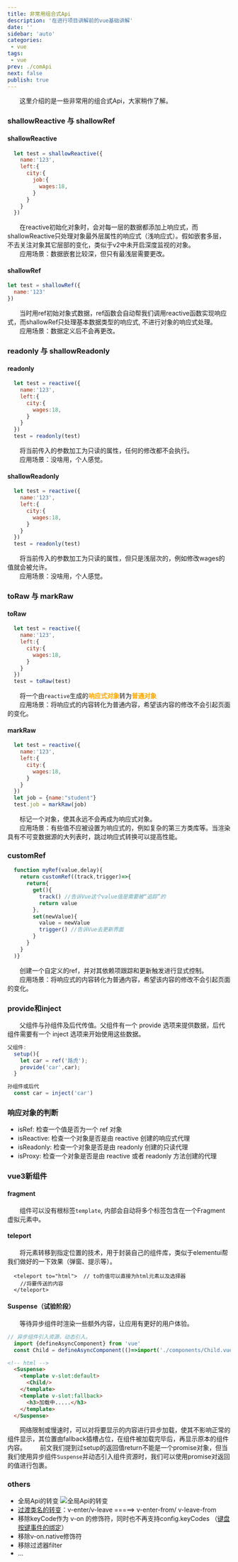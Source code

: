 ```yaml
---
title: 非常用组合式Api
description: '在进行项目讲解前的vue基础讲解'
date: ''
sidebar: 'auto'
categories: 
 - vue
tags: 
 - vue
prev: ./comApi
next: false
publish: true
---
```


&nbsp;&nbsp;&nbsp;&nbsp;&nbsp;&nbsp;&nbsp;这里介绍的是一些非常用的组合式Api，大家稍作了解。   

### shallowReactive 与 shallowRef

#### shallowReactive
```js
  let test = shallowReactive({
    name:'123',
    left:{
      city:{
        job:{
          wages:18,
        }
      }
    }
  })
```
&nbsp;&nbsp;&nbsp;&nbsp;&nbsp;&nbsp;&nbsp;在reactive初始化对象时，会对每一层的数据都添加上响应式，而shallowReactive只处理对象最外层属性的响应式（浅响应式）。假如嵌套多层，不去关注对象其它层部的变化，类似于v2中未开启深度监视的对象。  
&nbsp;&nbsp;&nbsp;&nbsp;&nbsp;&nbsp;&nbsp;应用场景：数据嵌套比较深，但只有最浅层需要更改。  

#### shallowRef
```js
let test = shallowRef({
  name:'123'
})
```
&nbsp;&nbsp;&nbsp;&nbsp;&nbsp;&nbsp;&nbsp;当时用ref初始对象式数据，ref函数会自动帮我们调用reactive函数实现响应式，而shallowRef只处理基本数据类型的响应式, 不进行对象的响应式处理。  
&nbsp;&nbsp;&nbsp;&nbsp;&nbsp;&nbsp;&nbsp;应用场景：数据定义后不会再更改。  


### readonly 与 shallowReadonly

#### readonly
```js
  let test = reactive({
    name:'123',
    left:{
      city:{
        wages:18,
      }
    }
  })
  test = readonly(test)
```
&nbsp;&nbsp;&nbsp;&nbsp;&nbsp;&nbsp;&nbsp;将当前传入的参数加工为只读的属性，任何的修改都不会执行。  
&nbsp;&nbsp;&nbsp;&nbsp;&nbsp;&nbsp;&nbsp;应用场景：没啥用，个人感觉。  

#### shallowReadonly
```js
  let test = reactive({
    name:'123',
    left:{
      city:{
        wages:18,
      }
    }
  })
  test = readonly(test)
```
&nbsp;&nbsp;&nbsp;&nbsp;&nbsp;&nbsp;&nbsp;将当前传入的参数加工为只读的属性，但只是浅层次的，例如修改wages的值就会被允许。  
&nbsp;&nbsp;&nbsp;&nbsp;&nbsp;&nbsp;&nbsp;应用场景：没啥用，个人感觉。  

### toRaw 与 markRaw

#### toRaw
```js
  let test = reactive({
    name:'123',
    left:{
      city:{
        wages:18,
      }
    }
  })
  test = toRaw(test)
```
&nbsp;&nbsp;&nbsp;&nbsp;&nbsp;&nbsp;&nbsp;将一个由```reactive```生成的<strong style="color:orange">响应式对象</strong>转为<strong style="color:orange">普通对象</strong>  
&nbsp;&nbsp;&nbsp;&nbsp;&nbsp;&nbsp;&nbsp;应用场景：将响应式的内容转化为普通内容，希望该内容的修改不会引起页面的变化。  

#### markRaw
```js
  let test = reactive({
    name:'123',
    left:{
      city:{
        wages:18,
      }
    }
  })
  let job = {name:"student"}
  test.job = markRaw(job)
```
&nbsp;&nbsp;&nbsp;&nbsp;&nbsp;&nbsp;&nbsp;标记一个对象，使其永远不会再成为响应式对象。  
&nbsp;&nbsp;&nbsp;&nbsp;&nbsp;&nbsp;&nbsp;应用场景：有些值不应被设置为响应式的，例如复杂的第三方类库等。当渲染具有不可变数据源的大列表时，跳过响应式转换可以提高性能。

### customRef

```js
  function myRef(value,delay){
    return customRef((track,trigger)=>{
      return{
        get(){
          track() //告诉Vue这个value值是需要被“追踪”的
          return value 
        },
        set(newValue){
          value = newValue
          trigger() //告诉Vue去更新界面
        }
      }
    }
  )}
```
&nbsp;&nbsp;&nbsp;&nbsp;&nbsp;&nbsp;&nbsp;创建一个自定义的ref，并对其依赖项跟踪和更新触发进行显式控制。  
&nbsp;&nbsp;&nbsp;&nbsp;&nbsp;&nbsp;&nbsp;应用场景：将响应式的内容转化为普通内容，希望该内容的修改不会引起页面的变化。  

### provide和inject
&nbsp;&nbsp;&nbsp;&nbsp;&nbsp;&nbsp;&nbsp;父组件与孙组件及后代传值。父组件有一个 provide 选项来提供数据，后代组件需要有一个 inject 选项来开始使用这些数据。  
```js
父组件:
  setup(){
    let car = ref('路虎');
    provide('car',car);
  }

孙组件或后代
  const car = inject('car')
```

### 响应对象的判断

+ isRef: 检查一个值是否为一个 ref 对象
+ isReactive: 检查一个对象是否是由 reactive 创建的响应式代理
+ isReadonly: 检查一个对象是否是由 readonly 创建的只读代理
+ isProxy: 检查一个对象是否是由 reactive 或者 readonly 方法创建的代理


### vue3新组件

#### fragment
&nbsp;&nbsp;&nbsp;&nbsp;&nbsp;&nbsp;&nbsp;组件可以没有根标签`template`, 内部会自动将多个标签包含在一个Fragment虚拟元素中。 

#### teleport
&nbsp;&nbsp;&nbsp;&nbsp;&nbsp;&nbsp;&nbsp;将元素转移到指定位置的技术，用于封装自己的组件库，类似于elementui帮我们做好的一下效果（弹窗、提示等）。
```vue
  <teleport to="html">  // to的值可以直接为html元素以及选择器
    //将要传送的内容
  </teleport>
```

#### Suspense（试验阶段）
&nbsp;&nbsp;&nbsp;&nbsp;&nbsp;&nbsp;&nbsp;等待异步组件时渲染一些额外内容，让应用有更好的用户体验。  
```js
// 异步组件引入资源，动态引入。
  import {defineAsyncComponent} from 'vue'  
  const Child = defineAsyncComponent(()=>import('./components/Child.vue'))      
```
```html
<!-- html -->
  <Suspense> 
    <template v-slot:default> 
      <Child/> 
    </template> 
    <template v-slot:fallback> 
      <h3>加载中.....</h3> 
    </template> 
  </Suspense>
```
&nbsp;&nbsp;&nbsp;&nbsp;&nbsp;&nbsp;&nbsp;网络限制或慢速时，可以对将要显示的内容进行异步加载，使其不影响正常的组件显示，其位置由fallback插槽占位，在组件被加载完毕后，再显示原本的组件内容。 
&nbsp;&nbsp;&nbsp;&nbsp;&nbsp;&nbsp;&nbsp;前文我们提到过setup的返回值return不能是一个promise对象，但当我们使用异步组件`Suspense`并动态引入组件资源时，我们可以使用promise对返回的值进行包裹。

### others

+ 全局Api的转变
![全局Api的转变](../imgs/basis/others.png)
+ [过渡类名的转变](../assembly/animation.md)：v-enter/v-leave =====> v-enter-from/  v-leave-from
+ 移除keyCode作为 v-on 的修饰符，同时也不再支持config.keyCodes   （[键盘按键事件的绑定](./vueEvent.md)）
+ 移除v-on.native修饰符
+ 移除过滤器filter
+ ...





